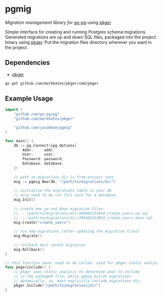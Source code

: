 # pgmig

*Migration management library for [go-pg](https://github.com/go-pg/pg) using [pkger](https://github.com/markbates/pkger)*

Simple interface for creating and running Postgres schema migrations. Generated migrations are up and down SQL files, packaged into the project binary using [pkger](https://github.com/markbates/pkger). Put the migration files directory wherever you want in the project.

## Dependencies

- [pkger](https://github.com/markbates/pkger)

```bash
go get github.com/markbates/pkger/cmd/pkger
```

## Example Usage

```go
import (
	"github.com/go-pg/pg"
    "github.com/markbates/pkger"

    "github.com/jacobmoe/pgmig"
)

func main() {
	db := pg.Connect(&pg.Options{
		Addr:     addr,
		User:     user,
		Password: password,
		Database: database,
	})
    
    // path to migrations dir is from project root
    mig := pgmig.New(db, "/path/to/migrations/dir")
    
    // initialize the migrations table in your db
    // only need to be run this once for a database
    mig.Init()
    
    // create new up and down migration files:
    //  - /path/to/migrations/dir/200405153854_create_users.up.sql
    //  - /path/to/migrations/dir/200405153854_create_users.down.sql
    mig.Create("create_users")
    
    // run new migrations (after updating the migration files)
    mig.Migrate()
    
    // rollback most recent migration
    mig.Rollback()
}

// this function never need to be called. used for pkger static analysis.
func pkgerinclude() {
	// pkger uses static analysis to determine what to include
	// in the packaged file, while pgmig builds migrations
	// dynamically. so, must explicitly include migrations dir.
	pkger.Include("/path/to/migrations/dir")
}
```
